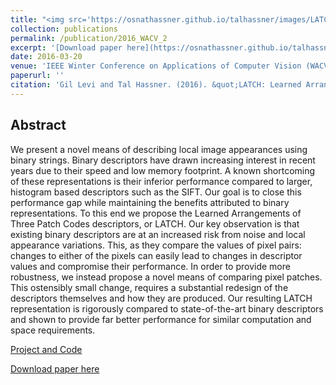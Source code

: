 ```yaml
---
title: "<img src='https://osnathassner.github.io/talhassner/images/LATCH - Icon.jpg' width='80'> LATCH: Learned Arrangements of Three Patch Codes"
collection: publications
permalink: /publication/2016_WACV_2
excerpt: '[Download paper here](https://osnathassner.github.io/talhassner/files/LATCH.pdf)'
date: 2016-03-20
venue: 'IEEE Winter Conference on Applications of Computer Vision (WACV), Lake Placid, NY, USA'
paperurl: ''
citation: 'Gil Levi and Tal Hassner. (2016). &quot;LATCH: Learned Arrangements of Three Patch Codes.&quot; <i>IEEE Winter Conference on Applications of Computer Vision (WACV), Lake Placid, NY, USA</i>.'
---
```


Abstract
------
We present a novel means of describing local image appearances using binary strings. Binary descriptors have drawn increasing interest in recent years due to their speed and low memory footprint. A known shortcoming of these representations is their inferior performance compared to larger, histogram based descriptors such as the SIFT. Our goal is to close this performance gap while maintaining the benefits attributed to binary representations. To this end we propose the Learned Arrangements of Three Patch Codes descriptors, or LATCH. Our key observation is that existing binary descriptors are at an increased risk from noise and local appearance variations. This, as they compare the values of pixel pairs: changes to either of the pixels can easily lead to changes in descriptor values and compromise their performance. In order to provide more robustness, we instead propose a novel means of comparing pixel patches. This ostensibly small change, requires a substantial redesign of the descriptors themselves and how they are produced. Our resulting LATCH representation is rigorously compared to state-of-the-art binary descriptors and shown to provide far better performance for similar computation and space requirements.


[Project and Code](https://osnathassner.github.io/talhassner/projects/LATCH/project.html)

[Download paper here](https://osnathassner.github.io/talhassner/files/LATCH.pdf)
